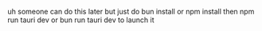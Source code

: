 uh someone can do this later but just do bun install or npm install then npm run tauri dev or bun run tauri dev to launch it